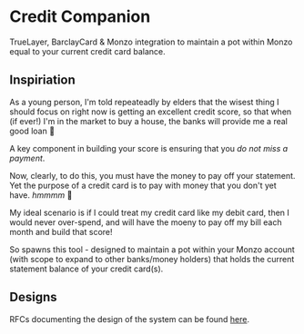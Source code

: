 # Credit Companion
TrueLayer, BarclayCard &amp; Monzo integration to maintain a pot within Monzo equal to your current credit card balance.

## Inspiriation
As a young person, I'm told repeateadly by elders that the wisest thing I should focus on right now is getting an excellent credit score, so that when (if ever!) I'm in the market to buy a house, the banks will provide me a real good loan 🏦

A key component in building your score is ensuring that you *do not miss a payment*.

Now, clearly, to do this, you must have the money to pay off your statement. Yet the purpose of a credit card is to pay with money that you don't yet have. _hmmmm_ 🤔

My ideal scenario is if I could treat my credit card like my debit card, then I would never over-spend, and will have the moeny to pay off my bill each month and build that score!

So spawns this tool - designed to maintain a pot within your Monzo account (with scope to expand to other banks/money holders) that holds the current statement balance of your credit card(s).

## Designs
RFCs documenting the design of the system can be found [here](https://drive.google.com/drive/folders/1F2I1wrt-ktIohBFUH62Ygdfm_BEbKWOf?usp=sharing).
